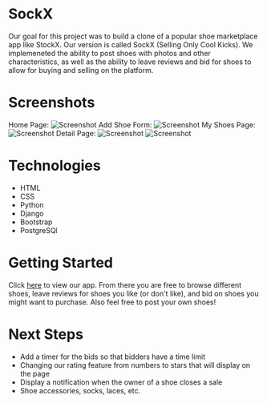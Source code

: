 # SockX
Our goal for this project was to build a clone of a popular shoe marketplace app like StockX. Our version is called SockX (Selling Only Cool Kicks). We implemeneted the ability to post shoes with photos and other characteristics, as well as the ability to leave reviews and bid for shoes to allow for buying and selling on the platform. 

# Screenshots
Home Page:
![Screenshot](https://i.imgur.com/nOw2qep.png)
Add Shoe Form:
![Screenshot](https://i.imgur.com/yGaO6ZK.png)
My Shoes Page:
![Screenshot](https://i.imgur.com/7vJlGnR.png)
Detail Page:
![Screenshot](https://i.imgur.com/ggUHk49.png)
![Screenshot](https://i.imgur.com/T5hWxIO.png)

# Technologies
- HTML
- CSS
- Python
- Django
- Bootstrap
- PostgreSQl

# Getting Started
Click [here]() to view our app. From there you are free to browse different shoes, leave reviews for shoes you like (or don't like), and bid on shoes you might want to purchase. Also feel free to post your own shoes!

# Next Steps
- Add a timer for the bids so that bidders have a time limit
- Changing our rating feature from numbers to stars that will display on the page
- Display a notification when the owner of a shoe closes a sale
- Shoe accessories, socks, laces, etc.